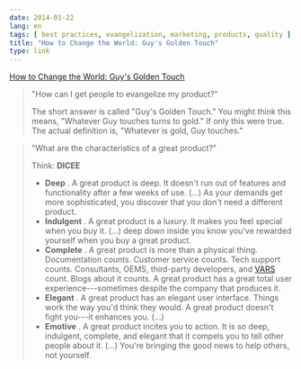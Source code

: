 ```yaml
---
date: 2014-01-22
lang: en
tags: [ best practices, evangelization, marketing, products, quality ]
title: "How to Change the World: Guy's Golden Touch"
type: link
---
```


[How to Change the World: Guy's Golden
Touch](http://blog.guykawasaki.com/2006/01/guys_golden_tou.html#axzz1thvAkPjO)

> "How can I get people to evangelize my product?"
>
> The short answer is called "Guy's Golden Touch." You might think this
> means, "Whatever Guy touches turns to gold." If only this were true.
> The actual definition is, "Whatever is gold, Guy touches."

> "What are the characteristics of a great product?"
>
> Think: **DICEE**
>
> -    **Deep** . A great product is deep. It doesn't run out of
>     features and functionality after a few weeks of use. (...) As your
>     demands get more sophisticated, you discover that you don't need a
>     different product.
> -   **Indulgent** . A great product is a luxury. It makes you feel
>     special when you buy it. (...) deep down inside you know you've
>     rewarded yourself when you buy a great product.
> -   **Complete** . A great product is more than a physical thing.
>     Documentation counts. Customer service counts. Tech support
>     counts. Consultants, OEMS, third-party developers, and
>     [VARS](http://en.wikipedia.org/wiki/Value-added_reseller "Value Added Reseller")
>     count. Blogs about it counts. A great product has a great total
>     user experience---sometimes despite the company that produces it.
> -   **Elegant** . A great product has an elegant user interface.
>     Things work the way you'd think they would. A great product
>     doesn't fight you---it enhances you. (...)
> -   **Emotive** . A great product incites you to action. It is so
>     deep, indulgent, complete, and elegant that it compels you to tell
>     other people about it. (...) You're bringing the good news to help
>     others, not yourself.

